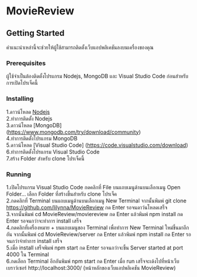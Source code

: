 # MovieReview

## Getting Started
คำแนะนำเหล่านี้จะช่วยให้ผู้ใช้สามารถติดตั้งเว็บแอปพลิเคชันลงบนเครื่องของคุณ

### Prerequisites
ผู้ใช้จำเป็นต้องติดตั้งโปรแกรม Nodejs, MongoDB และ Visual Studio Code ก่อนสำหรับการเปิดโปรเจ็คนี้

### Installing
1.ดาวน์โหลด [Nodejs](https://nodejs.org/en/download/)<br/>
2.ทำการติดตั้ง Nodejs<br/>
3.ดาวน์โหลด [MongoDB] (https://www.mongodb.com/try/download/community)<br/>
4.ทำการติดตั้งโปรแกรม MongoDB<br/>
5.ดาวน์โหลด  [Visual Studio Code] (https://code.visualstudio.com/download)<br/>
6.ทำการติดตั้งโปรแกรม Visual Studio Code<br/>
7.สร้าง Folder สำหรับ clone โปรเจ็คนี้

### Running
1.เปิดโปรแกรม Visual Studio Code กดคลิกที่ File บนแถบเมนูด้านบนเลือกเมนู Open Folder... เลือก  Folder ที่สร้างขึ้นสำหรับ clone โปรเจ็ค<br/>
2.กดคลิกที่ Terminal บนแถบเมนูด้านบนเลือกเมนู New Terminal จากนั้นพิมพ์ git clone https://github.com/lilynna/MovieReview กด Enter รอจนดาว์นโหลดเสร็จ<br/>
3.จากนั้นพิมพ์ cd MovieReview/moviereview กด Enter แล้วพิมพ์ npm install กด Enter รอจนกว่าจะทำการ install เสร็จ<br/>
4.กดคลิกที่เครื่องหมาย + บนแถบเมนูของ Terminal เพื่อทำการ New Terminal ใหม่ขึ้นมาอีกอัน จากนั้นพิมพ์ cd MovieReview/server กด Enter แล้วพิมพ์ npm install กด Enter รอจนกว่าจำทำการ install เสร็จ<br/>
5.เมื่อ install เสร็จพิมพ์ npm start กด Enter รอจนกว่าจะขึ้น Server started at port 4000 ใน Terminal<br/>
6.กดเลือก Terminal อีกอันพิมพ์ npm start กด Enter เมื่อ run เสร็จจะเด้งไปที่หน้าเว็บเบราว์เซอร์  http://localhost:3000/ (หน้าหลักของเว็บแอปพลิเคชัน MovieReview)
